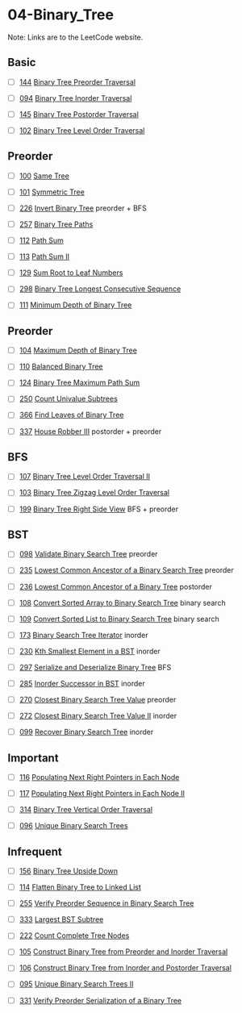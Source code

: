 # 04-Binary_Tree
Note: Links are to the LeetCode website.
## Basic

- [ ] [144](144_Binary_Tree_Preorder_Traversal.cpp) [Binary Tree Preorder Traversal](https://leetcode.com/problems/binary-tree-preorder-traversal/description/)

- [ ] [094](094_Binary_Tree_Inorder_Traversal.cpp) [Binary Tree Inorder Traversal](https://leetcode.com/problems/binary-tree-inorder-traversal/description/)

- [ ] [145](145_Binary_Tree_Postorder_Traversal.cpp) [Binary Tree Postorder Traversal](https://leetcode.com/problems/binary-tree-postorder-traversal/description/)

- [ ] [102](102_Binary_Tree_Level_Order_Traversal.cpp) [Binary Tree Level Order Traversal](https://leetcode.com/problems/binary-tree-level-order-traversal/description/)

## Preorder

- [ ] [100](100_Same_Tree.cpp) [Same Tree](https://leetcode.com/problems/same-tree/description/)

- [ ] [101](101_Symmetric_Tree.cpp) [Symmetric Tree](https://leetcode.com/problems/symmetric-tree/description/)

- [ ] [226](226_Invert_Binary_Tree.cpp) [Invert Binary Tree](https://leetcode.com/problems/invert-binary-tree/description/) preorder + BFS

- [ ] [257](257_Binary_Tree_Paths.cpp) [Binary Tree Paths](https://leetcode.com/problems/binary-tree-paths/description/)

- [ ] [112](112_Path_Sum.cpp) [Path Sum](https://leetcode.com/problems/path-sum/description/)

- [ ] [113](113_Path_Sum_II.cpp) [Path Sum II](https://leetcode.com/problems/path-sum-ii/description/)

- [ ] [129](129_Sum_Root_to_Leaf_Numbers.cpp) [Sum Root to Leaf Numbers](https://leetcode.com/problems/sum-root-to-leaf-numbers/description/)

- [ ] [298](298_Binary_Tree_Longest_Consecutive_Sequence.cpp) [Binary Tree Longest Consecutive Sequence](https://leetcode.com/problems/binary-tree-longest-consecutive-sequence/description/)

- [ ] [111](111_Minimum_Depth_of_Binary_Tree.cpp) [Minimum Depth of Binary Tree](https://leetcode.com/problems/minimum-depth-of-binary-tree/description/)

## Preorder

- [ ] [104](104_Maximum_Depth_of_Binary_Tree.cpp) [Maximum Depth of Binary Tree](https://leetcode.com/problems/maximum-depth-of-binary-tree/description/)

- [ ] [110](110_Balanced_Binary_Tree.cpp) [Balanced Binary Tree](https://leetcode.com/problems/balanced-binary-tree/description/)

- [ ] [124](124_Binary_Tree_Maximum_Path_Sum.cpp) [Binary Tree Maximum Path Sum](https://leetcode.com/problems/binary-tree-maximum-path-sum/description/)

- [ ] [250](250_Count_Univalue_Subtrees.cpp) [Count Univalue Subtrees](https://leetcode.com/problems/count-univalue-subtrees/description/)

- [ ] [366](366_Find_Leaves_of_Binary_Tree.cpp) [Find Leaves of Binary Tree](https://leetcode.com/problems/find-leaves-of-binary-tree/description/)

- [ ] [337](337_House_Robber_III.cpp) [House Robber III](https://leetcode.com/problems/house-robber-iii/description/) postorder + preorder

## BFS

- [ ] [107](107_Binary_Tree_Level_Order_Traversal_II.cpp) [Binary Tree Level Order Traversal II](https://leetcode.com/problems/binary-tree-level-order-traversal-ii/description/)

- [ ] [103](103_Binary_Tree_Zigzag_Level_Order_Traversal.cpp) [Binary Tree Zigzag Level Order Traversal](https://leetcode.com/problems/binary-tree-zigzag-level-order-traversal/description/)

- [ ] [199](199_Binary_Tree_Right_Side_View.cpp) [Binary Tree Right Side View](https://leetcode.com/problems/binary-tree-right-side-view/description/) BFS + preorder

## BST

- [ ] [098](098_Validate_Binary_Search_Tree.cpp) [Validate Binary Search Tree](https://leetcode.com/problems/validate-binary-search-tree/description/) preorder

- [ ] [235](235_Lowest_Common_Ancestor_of_a_Binary_Search_Tree.cpp) [Lowest Common Ancestor of a Binary Search Tree](https://leetcode.com/problems/lowest-common-ancestor-of-a-binary-search-tree/description/) preorder

- [ ] [236](236_Lowest_Common_Ancestor_of_a_Binary_Tree.cpp) [Lowest Common Ancestor of a Binary Tree](https://leetcode.com/problems/lowest-common-ancestor-of-a-binary-tree/description/) postorder

- [ ] [108](108_Convert_Sorted_Array_to_Binary_Search_Tree.cpp) [Convert Sorted Array to Binary Search Tree](https://leetcode.com/problems/convert-sorted-array-to-binary-search-tree/description/) binary search

- [ ] [109](109_Convert_Sorted_List_to_Binary_Search_Tree.cpp) [Convert Sorted List to Binary Search Tree](https://leetcode.com/problems/convert-sorted-list-to-binary-search-tree/description/) binary search

- [ ] [173](173_Binary_Search_Tree_Iterator.cpp) [Binary Search Tree Iterator](https://leetcode.com/problems/binary-search-tree-iterator/description/) inorder

- [ ] [230](230_Kth_Smallest_Element_in_a_BST.cpp) [Kth Smallest Element in a BST](https://leetcode.com/problems/kth-smallest-element-in-a-bst/description/) inorder

- [ ] [297](297_Serialize_and_Deserialize_Binary_Tree.cpp) [Serialize and Deserialize Binary Tree](https://leetcode.com/problems/serialize-and-deserialize-binary-tree/description/) BFS

- [ ] [285](285_Inorder_Successor_in_BST.cpp) [Inorder Successor in BST](https://leetcode.com/problems/inorder-successor-in-bst/description/) inorder

- [ ] [270](270_Closest_Binary_Search_Tree_Value.cpp) [Closest Binary Search Tree Value](https://leetcode.com/problems/closest-binary-search-tree-value/description/) preorder

- [ ] [272](272_Closest_Binary_Search_Tree_Value_II.cpp) [Closest Binary Search Tree Value II](https://leetcode.com/problems/closest-binary-search-tree-value-ii/description/) inorder

- [ ] [099](099_Recover_Binary_Search_Tree.cpp) [Recover Binary Search Tree](https://leetcode.com/problems/recover-binary-search-tree/) inorder

## Important

- [ ] [116](116_Populating_Next_Right_Pointers_in_Each_Node.cpp) [Populating Next Right Pointers in Each Node](https://leetcode.com/problems/populating-next-right-pointers-in-each-node/description/)

- [ ] [117](117_Populating_Next_Right_Pointers_in_Each_Node_II.cpp) [Populating Next Right Pointers in Each Node II](https://leetcode.com/problems/populating-next-right-pointers-in-each-node-ii/description/)

- [ ] [314](314_Binary_Tree_Vertical_Order_Traversal.cpp) [Binary Tree Vertical Order Traversal](https://leetcode.com/problems/binary-tree-vertical-order-traversal/description/)

- [ ] [096](096_Unique_Binary_Search_Trees.cpp) [Unique Binary Search Trees](https://leetcode.com/problems/unique-binary-search-trees/description/)

## Infrequent

- [ ] [156](156_Binary_Tree_Upside_Down.cpp) [Binary Tree Upside Down](https://leetcode.com/problems/binary-tree-upside-down/description/)

- [ ] [114](114_Flatten_Binary_Tree_to_Linked_List.cpp) [Flatten Binary Tree to Linked List](https://leetcode.com/problems/flatten-binary-tree-to-linked-list/description/)

- [ ] [255](255_Verify_Preorder_Sequence_in_Binary_Search_Tree.cpp) [Verify Preorder Sequence in Binary Search Tree](https://leetcode.com/problems/verify-preorder-sequence-in-binary-search-tree/description/)

- [ ] [333](333_Largest_BST_Subtree.cpp) [Largest BST Subtree](https://leetcode.com/problems/largest-bst-subtree/description/)

- [ ] [222](222_Count_Complete_Tree_Nodes.cpp) [Count Complete Tree Nodes](https://leetcode.com/problems/count-complete-tree-nodes/description/)

- [ ] [105](105_Construct_Binary_Tree_from_Preorder_and_Inorder_Traversal.cpp) [Construct Binary Tree from Preorder and Inorder Traversal](https://leetcode.com/problems/construct-binary-tree-from-preorder-and-inorder-traversal/description/)

- [ ] [106](106_Construct_Binary_Tree_from_Inorder_and_Postorder_Traversal.cpp) [Construct Binary Tree from Inorder and Postorder Traversal](https://leetcode.com/problems/construct-binary-tree-from-inorder-and-postorder-traversal/description/)

- [ ] [095](095_Unique_Binary_Search_Trees_II.cpp) [Unique Binary Search Trees II](https://leetcode.com/problems/unique-binary-search-trees-ii/description/)

- [ ] [331](331_Verify_Preorder_Serialization_of_a_Binary_Tree.cpp) [Verify Preorder Serialization of a Binary Tree](https://leetcode.com/problems/verify-preorder-serialization-of-a-binary-tree/description/)
